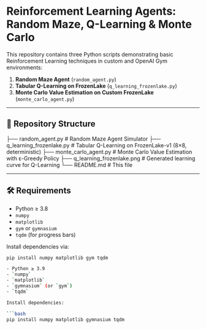 # Reinforcement Learning Agents: Random Maze, Q-Learning & Monte Carlo

This repository contains three Python scripts demonstrating basic Reinforcement Learning techniques in custom and OpenAI Gym environments:

1. **Random Maze Agent** (`random_agent.py`)  
2. **Tabular Q-Learning on FrozenLake** (`q_learning_frozenlake.py`)  
3. **Monte Carlo Value Estimation on Custom FrozenLake** (`monte_carlo_agent.py`)  

---

## 📂 Repository Structure

├── random_agent.py              # Random Maze Agent Simulator
├── q_learning_frozenlake.py     # Tabular Q-Learning on FrozenLake-v1 (8×8, deterministic)
├── monte_carlo_agent.py         # Monte Carlo Value Estimation with ε-Greedy Policy
├── q_learning_frozenlake.png    # Generated learning curve for Q-Learning
└── README.md                    # This file

---

## 🛠️ Requirements

- Python ≥ 3.8  
- `numpy`  
- `matplotlib`  
- `gym` or `gymnasium`  
- `tqdm` (for progress bars)  

Install dependencies via:

```bash
pip install numpy matplotlib gym tqdm

- Python ≥ 3.9  
- `numpy`  
- `matplotlib`  
- `gymnasium` (or `gym`)  
- `tqdm`  

Install dependencies:

```bash
pip install numpy matplotlib gymnasium tqdm
